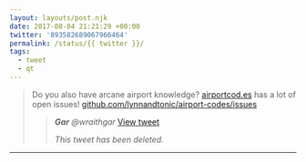 ```yaml
---
layout: layouts/post.njk
date: 2017-08-04 21:21:29 +00:00
twitter: '893582689067966464'
permalink: /status/{{ twitter }}/
tags: 
  - tweet
  - qt
---
```


> Do you also have arcane airport knowledge? [airportcod.es](https://airportcod.es) has a lot of open issues! [github.com/lynnandtonic/airport-codes/issues](https://github.com/lynnandtonic/airport-codes/issues)
> 
> > <cite>**Gar** @wraithgar</cite> [View tweet](https://twitter.com/wraithgar/status/893535073093341184)
> > 
> > _This tweet has been deleted._

---

